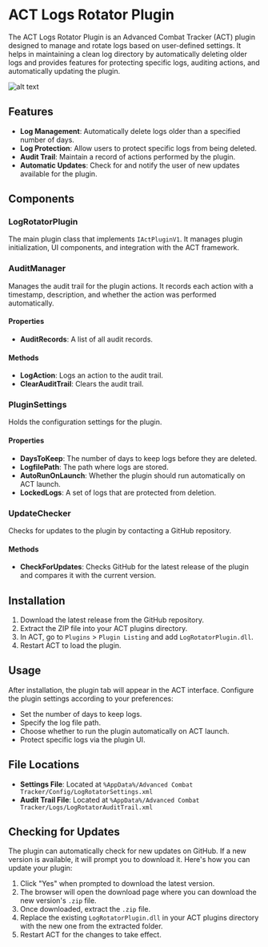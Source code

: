 # ACT Logs Rotator Plugin

The ACT Logs Rotator Plugin is an Advanced Combat Tracker (ACT) plugin designed to manage and rotate logs based on user-defined settings. It helps in maintaining a clean log directory by automatically deleting older logs and provides features for protecting specific logs, auditing actions, and automatically updating the plugin.

![alt text](/images/1.jpg)

## Features

- **Log Management**: Automatically delete logs older than a specified number of days.
- **Log Protection**: Allow users to protect specific logs from being deleted.
- **Audit Trail**: Maintain a record of actions performed by the plugin.
- **Automatic Updates**: Check for and notify the user of new updates available for the plugin.

## Components

### LogRotatorPlugin

The main plugin class that implements `IActPluginV1`. It manages plugin initialization, UI components, and integration with the ACT framework.

### AuditManager

Manages the audit trail for the plugin actions. It records each action with a timestamp, description, and whether the action was performed automatically.

#### Properties
- **AuditRecords**: A list of all audit records.

#### Methods
- **LogAction**: Logs an action to the audit trail.
- **ClearAuditTrail**: Clears the audit trail.

### PluginSettings

Holds the configuration settings for the plugin.

#### Properties
- **DaysToKeep**: The number of days to keep logs before they are deleted.
- **LogfilePath**: The path where logs are stored.
- **AutoRunOnLaunch**: Whether the plugin should run automatically on ACT launch.
- **LockedLogs**: A set of logs that are protected from deletion.

### UpdateChecker

Checks for updates to the plugin by contacting a GitHub repository.

#### Methods
- **CheckForUpdates**: Checks GitHub for the latest release of the plugin and compares it with the current version.

## Installation

1. Download the latest release from the GitHub repository.
2. Extract the ZIP file into your ACT plugins directory.
3. In ACT, go to `Plugins` > `Plugin Listing` and add `LogRotatorPlugin.dll`.
4. Restart ACT to load the plugin.

## Usage

After installation, the plugin tab will appear in the ACT interface. Configure the plugin settings according to your preferences:

- Set the number of days to keep logs.
- Specify the log file path.
- Choose whether to run the plugin automatically on ACT launch.
- Protect specific logs via the plugin UI.

## File Locations

- **Settings File**: Located at `%AppData%/Advanced Combat Tracker/Config/LogRotatorSettings.xml`
- **Audit Trail File**: Located at `%AppData%/Advanced Combat Tracker/Logs/LogRotatorAuditTrail.xml`

## Checking for Updates

The plugin can automatically check for new updates on GitHub. If a new version is available, it will prompt you to download it. Here's how you can update your plugin:

1. Click "Yes" when prompted to download the latest version.
2. The browser will open the download page where you can download the new version's `.zip` file.
3. Once downloaded, extract the `.zip` file.
4. Replace the existing `LogRotatorPlugin.dll` in your ACT plugins directory with the new one from the extracted folder.
5. Restart ACT for the changes to take effect.
